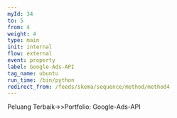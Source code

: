 ```yaml
---
myId: 34
to: 5
from: 4
weight: 4
type: main
init: internal
flow: external
event: property
label: Google-Ads-API
tag_name: ubuntu
run_time: /bin/python
redirect_from: /feeds/skema/sequence/method/method4
---
```

Peluang Terbaik->>Portfolio: Google-Ads-API
